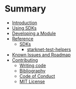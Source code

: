# Summary

- [Introduction](./README.md)
- [Using SDKs](./SDK.md)
- [Developing a Module]()
- [Reference](./REFERENCE.md)
  - [SDKs]()
    - [starknet-test-helpers](./starknet-test-helpers.md)
- [Known Issues and Roadmap](./KNOWN-ISSUES.md)
- [Contributing](./CONTRIBUTING.md)
  - [Writing code](./DEVELOPMENT.md)
  - [Bibliography](./BIBLIOGRAPHY.md)
  - [Code of Conduct](./CODE-OF-CONDUCT.md)
  - [MIT License](./LICENSE.md)
